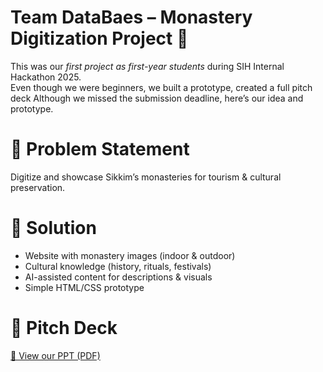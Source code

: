 # Team DataBaes – Monastery Digitization Project 🏯

This was our *first project as first-year students* during SIH Internal Hackathon 2025.  
Even though we were beginners, we built a prototype, created a full pitch deck
Although we missed the submission deadline, here’s our idea and prototype.

# 🔹 Problem Statement
Digitize and showcase Sikkim’s monasteries for tourism & cultural preservation.

# 🔹 Solution
- Website with monastery images (indoor & outdoor)  
- Cultural knowledge (history, rituals, festivals)  
- AI-assisted content for descriptions & visuals  
- Simple HTML/CSS prototype  



# 🔹 Pitch Deck
[📂 View our PPT (PDF)](DataBaes_Monastery_Project.pdf)
